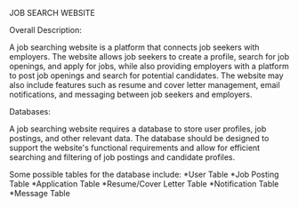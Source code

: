 JOB SEARCH WEBSITE

Overall Description:

A job searching website is a platform that connects job seekers with employers. The website allows job seekers to create a profile, search for job openings, and apply for jobs, while also providing employers with a platform to post job openings and search for potential candidates. The website may also include features such as resume and cover letter management, email notifications, and messaging between job seekers and employers.

Databases:

A job searching website requires a database to store user profiles, job postings, and other relevant data. The database should be designed to support the website's functional requirements and allow for efficient searching and filtering of job postings and candidate profiles.

Some possible tables for the database include:
                                    *User Table
                                    *Job Posting Table
                                    *Application Table
                                    *Resume/Cover Letter Table
                                    *Notification Table
                                    *Message Table



          

